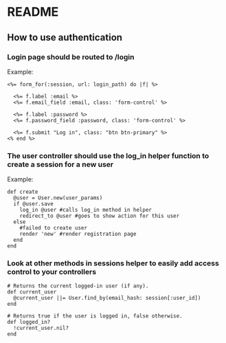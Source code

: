 # README

## How to use authentication

### Login page should be routed to /login

Example:

```
<%= form_for(:session, url: login_path) do |f| %>

  <%= f.label :email %>
  <%= f.email_field :email, class: 'form-control' %>

  <%= f.label :password %>
  <%= f.password_field :password, class: 'form-control' %>

  <%= f.submit "Log in", class: "btn btn-primary" %>
<% end %>
```

### The user controller should use the log_in helper function to create a session for a new user

Example:

```
def create
  @user = User.new(user_params)
  if @user.save
    log_in @user #calls log_in method in helper
    redirect_to @user #goes to show action for this user
  else
    #failed to create user
    render 'new' #render registration page
  end
end
```

### Look at other methods in sessions helper to easily add access control to your controllers

```
# Returns the current logged-in user (if any).
def current_user
  @current_user ||= User.find_by(email_hash: session[:user_id])
end

# Returns true if the user is logged in, false otherwise.
def logged_in?
  !current_user.nil?
end
```


